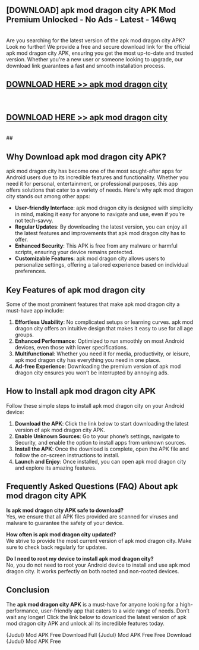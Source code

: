 ## [DOWNLOAD] apk mod dragon city APK Mod  Premium Unlocked - No Ads - Latest - 146wq <br>
<br>
Are you searching for the latest version of the apk mod dragon city APK? Look no further! We provide a free and secure download link for the official apk mod dragon city APK, ensuring you get the most up-to-date and trusted version. Whether you're a new user or someone looking to upgrade, our download link guarantees a fast and smooth installation process.


## [DOWNLOAD HERE >> apk mod dragon city](http://leaked.freeplayer.one?title=apk_mod_dragon_city&ref=23)
  <br>

## [DOWNLOAD HERE >> apk mod dragon city](http://leaked.freeplayer.one?title=apk_mod_dragon_city&ref=23)
  <br>
  ##



## Why Download apk mod dragon city APK?

apk mod dragon city has become one of the most sought-after apps for Android users due to its incredible features and functionality. Whether you need it for personal, entertainment, or professional purposes, this app offers solutions that cater to a variety of needs. Here's why apk mod dragon city stands out among other apps:

- **User-friendly Interface**: apk mod dragon city is designed with simplicity in mind, making it easy for anyone to navigate and use, even if you’re not tech-savvy.
- **Regular Updates**: By downloading the latest version, you can enjoy all the latest features and improvements that apk mod dragon city has to offer.
- **Enhanced Security**: This APK is free from any malware or harmful scripts, ensuring your device remains protected.
- **Customizable Features**: apk mod dragon city allows users to personalize settings, offering a tailored experience based on individual preferences.

## Key Features of apk mod dragon city

Some of the most prominent features that make apk mod dragon city a must-have app include:

1. **Effortless Usability**: No complicated setups or learning curves. apk mod dragon city offers an intuitive design that makes it easy to use for all age groups.
2. **Enhanced Performance**: Optimized to run smoothly on most Android devices, even those with lower specifications.
3. **Multifunctional**: Whether you need it for media, productivity, or leisure, apk mod dragon city has everything you need in one place.
4. **Ad-free Experience**: Downloading the premium version of apk mod dragon city ensures you won’t be interrupted by annoying ads.

## How to Install apk mod dragon city APK

Follow these simple steps to install apk mod dragon city on your Android device:

1. **Download the APK**: Click the link below to start downloading the latest version of apk mod dragon city APK.
2. **Enable Unknown Sources**: Go to your phone’s settings, navigate to Security, and enable the option to install apps from unknown sources.
3. **Install the APK**: Once the download is complete, open the APK file and follow the on-screen instructions to install.
4. **Launch and Enjoy**: Once installed, you can open apk mod dragon city and explore its amazing features.

## Frequently Asked Questions (FAQ) About apk mod dragon city APK

**Is apk mod dragon city APK safe to download?**  
Yes, we ensure that all APK files provided are scanned for viruses and malware to guarantee the safety of your device.

**How often is apk mod dragon city updated?**  
We strive to provide the most current version of apk mod dragon city. Make sure to check back regularly for updates.

**Do I need to root my device to install apk mod dragon city?**  
No, you do not need to root your Android device to install and use apk mod dragon city. It works perfectly on both rooted and non-rooted devices.

## Conclusion

The **apk mod dragon city APK** is a must-have for anyone looking for a high-performance, user-friendly app that caters to a wide range of needs. Don’t wait any longer! Click the link below to download the latest version of apk mod dragon city APK and unlock all its incredible features today.

{Judul} Mod APK Free
Download Full {Judul} Mod APK Free
Free Download {Judul} Mod APK Free

